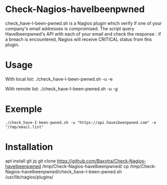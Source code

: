# Check-Nagios-haveIbeenpwned

check_have-I-been-pwned.sh is a Nagios plugin which verify if one of your company's email addresses is compromised. The script query HaveIbeenpwned's API with each of your email and check the response : if a breach is encountered, Nagios will receive CRITICAL status from this plugin.

Usage
=====

With local list:
	./check_have-I-been-pwned.sh -u <API url> -e <local email list>

With remote list:
	./check_have-I-been-pwned.sh -u <API url> -g <remote git containing email.list>

Exemple
=======

	./check_have-I-been-pwned.sh -u "https://api.haveibeenpwned.com" -e "/tmp/email.list"

Installation
============

apt install git jq
git clone https://github.com/Baxytra/Check-Nagios-haveIbeenpwned /tmp/Check-Nagios-haveIbeenpwned/
cp /tmp/Check-Nagios-haveIbeenpwned/check_have-I-been-pwned.sh /usr/lib/nagios/plugins/

